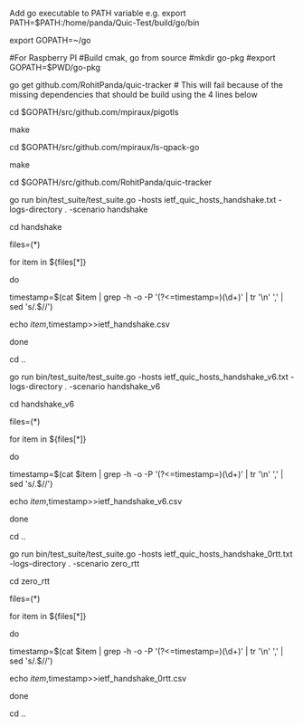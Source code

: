 Add go executable to PATH variable
e.g. export PATH=$PATH:/home/panda/Quic-Test/build/go/bin

export GOPATH=~/go

#For Raspberry PI
#Build cmak, go from source
#mkdir go-pkg
#export GOPATH=$PWD/go-pkg

go get github.com/RohitPanda/quic-tracker  # This will fail because of the missing dependencies that should be build using the 4 lines below

cd $GOPATH/src/github.com/mpiraux/pigotls

make

cd $GOPATH/src/github.com/mpiraux/ls-qpack-go

make

cd $GOPATH/src/github.com/RohitPanda/quic-tracker

go run bin/test_suite/test_suite.go -hosts ietf_quic_hosts_handshake.txt -logs-directory . -scenario handshake

cd handshake

files=(*)

for item in ${files[*]}

do

  timestamp=$(cat $item | grep -h -o -P '(?<=timestamp=)(\d+)' | tr '\n' ',' | sed 's/.$//')

  echo $item,$timestamp>>ietf_handshake.csv

done

cd ..

go run bin/test_suite/test_suite.go -hosts ietf_quic_hosts_handshake_v6.txt -logs-directory . -scenario handshake_v6

cd handshake_v6

files=(*)

for item in ${files[*]}

do

  timestamp=$(cat $item | grep -h -o -P '(?<=timestamp=)(\d+)' | tr '\n' ',' | sed 's/.$//')

  echo $item,$timestamp>>ietf_handshake_v6.csv

done

cd ..

go run bin/test_suite/test_suite.go -hosts ietf_quic_hosts_handshake_0rtt.txt -logs-directory .  -scenario zero_rtt

cd zero_rtt

files=(*)

for item in ${files[*]}

do

  timestamp=$(cat $item | grep -h -o -P '(?<=timestamp=)(\d+)' | tr '\n' ',' | sed 's/.$//')

  echo $item,$timestamp>>ietf_handshake_0rtt.csv

done

cd ..
